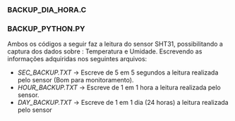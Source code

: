 <b><h3>BACKUP_DIA_HORA.C</h3></b>
<b><h3>BACKUP_PYTHON.PY</h3></b>
Ambos os códigos a seguir faz a leitura do sensor SHT31, possibilitando a captura dos dados sobre : Temperatura e Umidade.
Escrevendo as informações adquiridas nos seguintes arquivos:
- *SEC_BACKUP.TXT* -> Escreve de 5 em 5 segundos a leitura realizada pelo sensor (Bom para monitoramento).
- *HOUR_BACKUP.TXT* -> Escreve de 1 em 1 hora a leitura realizada pelo sensor.
- *DAY_BACKUP.TXT* -> Escreve de 1 em 1 dia (24 horas) a leitura realizada pelo sensor
